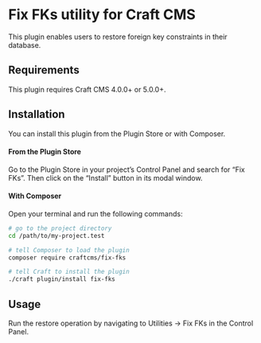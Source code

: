 # Fix FKs utility for Craft CMS

This plugin enables users to restore foreign key constraints in their database.

## Requirements

This plugin requires Craft CMS 4.0.0+ or 5.0.0+.

## Installation

You can install this plugin from the Plugin Store or with Composer.

#### From the Plugin Store

Go to the Plugin Store in your project’s Control Panel and search for “Fix FKs”. Then click on the “Install” button in its modal window.

#### With Composer

Open your terminal and run the following commands:

```bash
# go to the project directory
cd /path/to/my-project.test

# tell Composer to load the plugin
composer require craftcms/fix-fks

# tell Craft to install the plugin
./craft plugin/install fix-fks
```

## Usage

Run the restore operation by navigating to Utilities → Fix FKs in the Control Panel.
